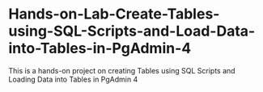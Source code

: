 # Hands-on-Lab-Create-Tables-using-SQL-Scripts-and-Load-Data-into-Tables-in-PgAdmin-4
This is a hands-on project on creating Tables using SQL Scripts and Loading Data into Tables in PgAdmin 4
